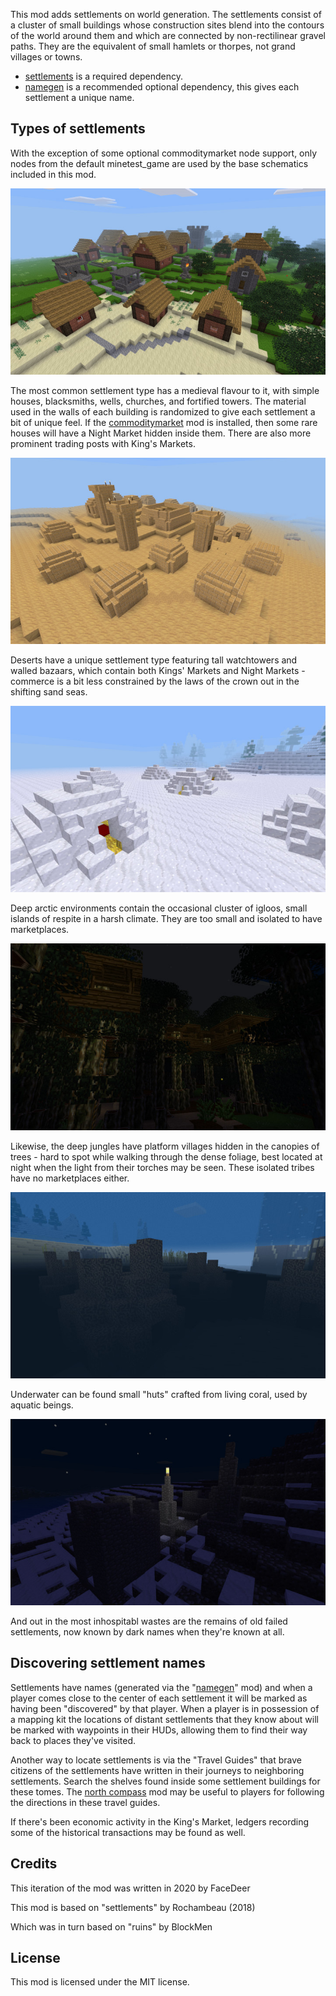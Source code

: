 This mod adds settlements on world generation. The settlements consist of a cluster of small buildings whose construction sites blend into the contours of the world around them and which are connected by non-rectilinear gravel paths. They are the equivalent of small hamlets or thorpes, not grand villages or towns.

- [settlements](https://github.com/FaceDeer/settlements) is a required dependency.
- [namegen](https://github.com/FaceDeer/namegen) is a recommended optional dependency, this gives each settlement a unique name.

## Types of settlements

With the exception of some optional commoditymarket node support, only nodes from the default minetest_game are used by the base schematics included in this mod.

![Medieval Settlement](settlements_medieval/screenshot.jpg)

The most common settlement type has a medieval flavour to it, with simple houses, blacksmiths, wells, churches, and fortified towers. The material used in the walls of each building is randomized to give each settlement a bit of unique feel. If the [commoditymarket](https://github.com/FaceDeer/commoditymarket) mod is installed, then some rare houses will have a Night Market hidden inside them. There are also more prominent trading posts with King's Markets.

![Desert Settlement](settlements_desert/screenshot.jpg)

Deserts have a unique settlement type featuring tall watchtowers and walled bazaars, which contain both Kings' Markets and Night Markets - commerce is a bit less constrained by the laws of the crown out in the shifting sand seas.

![Arctic Settlement](settlements_igloo/screenshot.jpg)

Deep arctic environments contain the occasional cluster of igloos, small islands of respite in a harsh climate. They are too small and isolated to have marketplaces.

![Jungle Settlement](settlements_jungle/screenshot.jpg)

Likewise, the deep jungles have platform villages hidden in the canopies of trees - hard to spot while walking through the dense foliage, best located at night when the light from their torches may be seen. These isolated tribes have no marketplaces either.

![Merfolk Settlement](settlements_mer/screenshot.jpg)

Underwater can be found small "huts" crafted from living coral, used by aquatic beings.

![Ruins](settlements_ruins/screenshot.jpg)

And out in the most inhospitabl wastes are the remains of old failed settlements, now known by dark names when they're known at all.

## Discovering settlement names

Settlements have names (generated via the "[namegen](https://github.com/FaceDeer/namegen)" mod) and when a player comes close to the center of each settlement it will be marked as having been "discovered" by that player. When a player is in possession of a mapping kit the locations of distant settlements that they know about will be marked with waypoints in their HUDs, allowing them to find their way back to places they've visited.

Another way to locate settlements is via the "Travel Guides" that brave citizens of the settlements have written in their journeys to neighboring settlements. Search the shelves found inside some settlement buildings for these tomes. The [north compass](https://github.com/FaceDeer/north_compass) mod may be useful to players for following the directions in these travel guides.

If there's been economic activity in the King's Market, ledgers recording some of the historical transactions may be found as well.

## Credits

This iteration of the mod was written in 2020 by FaceDeer

This mod is based on "settlements" by Rochambeau (2018)

Which was in turn based on "ruins" by BlockMen

## License

This mod is licensed under the MIT license.
